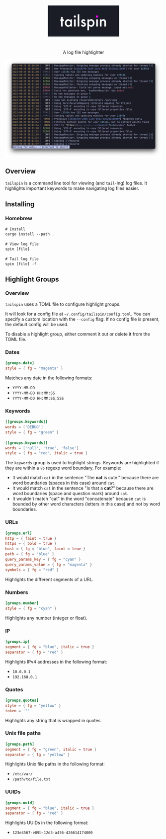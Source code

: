 <p align="center">
  <img src="assets/tailspin.png" width="230"/>
</p>

#       

<p align="center">
A log file highlighter
</p>

<p align="center">
  <img src="assets/example.png" width="700"/>
</p>

## Overview

`tailspin` is a command line tool for viewing (and `tail`-ing) log files. It highlights important keywords to make
navigating log files easier.

## Installing

### Homebrew

```console
# Install
cargo install --path . 

# View log file
spin [file]

# Tail log file
spin [file] -f
```

## Highlight Groups

### Overview

`tailspin` uses a TOML file to configure highlight groups.

It will look for a config file at `~/.config/tailspin/config.toml`. You can specify a custom location with
the `--config` flag. If no config file is present, the default config will be used.

To disable a highlight group, either comment it out or delete it from the TOML file.

### Dates

```toml
[groups.date]
style = { fg = "magenta" }
```

Matches any date in the following formats:

- `YYYY-MM-DD`
- `YYYY-MM-DD HH:MM:SS`
- `YYYY-MM-DD HH:MM:SS,SSS`

### Keywords

```toml
[[groups.keywords]]
words = ['DEBUG']
style = { fg = "green" }

[[groups.keywords]]
words = ['null', 'true', 'false']
style = { fg = "red", italic = true }
```

The `keywords` group is used to highlight strings. Keywords are highlighted if they are within a `\b` regexp word
boundary. For example:

- It would match `cat` in the sentence "The **cat** is cute." because there are word boundaries
  (spaces in this case) around `cat`.
- It would match `cat` in the sentence "Is that a **cat**?" because there are word boundaries
  (space and question mark) around `cat`.
- It wouldn't match "cat" in the word "concatenate" because `cat` is bounded by other word
  characters (letters in this case) and not by word boundaries.

### URLs

```toml
[groups.url]
http = { faint = true }
https = { bold = true }
host = { fg = "blue", faint = true }
path = { fg = "blue" }
query_params_key = { fg = "cyan" }
query_params_value = { fg = "magenta" }
symbols = { fg = "red" }
```

Highlights the different segments of a URL.

### Numbers

```toml
[groups.number]
style = { fg = "cyan" }
```

Highlights any number (integer or float).

### IP

```toml
[groups.ip]
segment = { fg = "blue", italic = true }
separator = { fg = "red" }
```

Highlights IPv4 addresses in the following format:

- `10.0.0.1`
- `192.168.0.1`

### Quotes

```toml
[groups.quotes]
style = { fg = "yellow" }
token = '"'
```

Highlights any string that is wrapped in quotes.

### Unix file paths

```toml
[groups.path]
segment = { fg = "green", italic = true }
separator = { fg = "yellow" }
```

Highlights Unix file paths in the following format:

- `/etc/var/`
- `/path/to/file.txt`

### UUIDs

```toml
[groups.uuid]
segment = { fg = "blue", italic = true }
separator = { fg = "red" }
```

Highlights UUIDs in the following format:

- `123e4567-e89b-12d3-a456-426614174000`


